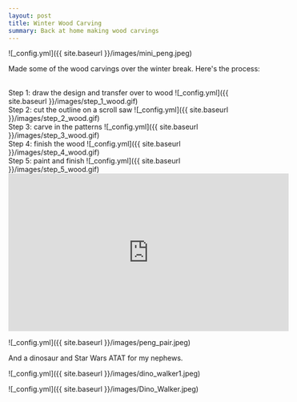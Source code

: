```yaml
---
layout: post
title: Winter Wood Carving 
summary: Back at home making wood carvings
---
```


![_config.yml]({{ site.baseurl }}/images/mini_peng.jpeg)

Made some of the wood carvings over the winter break. Here's the process: 

<br>
Step 1: draw the design and transfer over to wood 
![_config.yml]({{ site.baseurl }}/images/step_1_wood.gif)

<br>
Step 2: cut the outline on a scroll saw
![_config.yml]({{ site.baseurl }}/images/step_2_wood.gif)
<br>
Step 3: carve in the patterns
![_config.yml]({{ site.baseurl }}/images/step_3_wood.gif)
<br>
Step 4: finish the wood
![_config.yml]({{ site.baseurl }}/images/step_4_wood.gif)
<br>
Step 5: paint and finish
![_config.yml]({{ site.baseurl }}/images/step_5_wood.gif)

<iframe width="560" height="315" src="https://www.youtube.com/embed/NyXOzcOd5PM" frameborder="0" allow="accelerometer; autoplay; encrypted-media; gyroscope; picture-in-picture" allowfullscreen></iframe>

![_config.yml]({{ site.baseurl }}/images/peng_pair.jpeg)

And a dinosaur and Star Wars ATAT for my nephews.

![_config.yml]({{ site.baseurl }}/images/dino_walker1.jpeg)

![_config.yml]({{ site.baseurl }}/images/Dino_Walker.jpeg)
